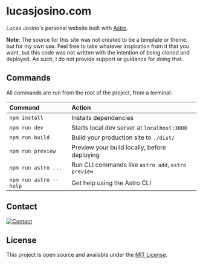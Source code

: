 # lucasjosino.com

Lucas Josino's personal website built with [Astro](https://astro.build).

**Note**: The source for this site was not created to be a template or theme, but for my own use. Feel free to take whatever inspiration from it that you want, but this code was not written with the intention of being cloned and deployed. As such, I do not provide support or guidance for doing that.

## Commands

All commands are run from the root of the project, from a terminal:

| Command                | Action                                             |
| :--------------------- | :------------------------------------------------- |
| `npm install`          | Installs dependencies                              |
| `npm run dev`          | Starts local dev server at `localhost:3000`        |
| `npm run build`        | Build your production site to `./dist/`            |
| `npm run preview`      | Preview your build locally, before deploying       |
| `npm run astro ...`    | Run CLI commands like `astro add`, `astro preview` |
| `npm run astro --help` | Get help using the Astro CLI                       |

## Contact

<a href="mailto:contact@lucasjosino.com">
  <picture>
    <source media="(prefers-color-scheme: dark)" srcset="https://img.shields.io/badge/-contact@lucasjosino.com-%230D1117?style=for-the-badge&logo=Mail.Ru&logoColor=white&link=mailto:contact@lucasjosino.com">
    <img align="center" alt="Contact" src="https://img.shields.io/badge/-contact@lucasjosino.com-white?style=for-the-badge&logo=Mail.Ru&logoColor=black&link=mailto:contact@lucasjosino.com">
  </picture>
 </a>

## License

This project is open source and available under the [MIT License](LICENSE).
